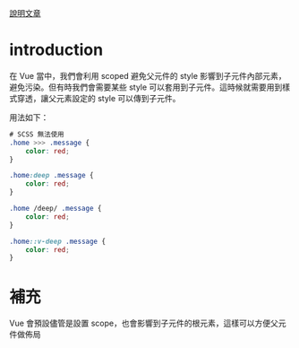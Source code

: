 [說明文章](https://ithelp.ithome.com.tw/articles/10266005)
# introduction
在 Vue 當中，我們會利用 scoped 避免父元件的 style 影響到子元件內部元素，避免污染。但有時我們會需要某些 style 可以套用到子元件。這時候就需要用到樣式穿透，讓父元素設定的 style 可以傳到子元件。

用法如下：

```css
# SCSS 無法使用
.home >>> .message {
    color: red;
}
```

```css
.home:deep .message {
    color: red;
}
```

```css
.home /deep/ .message {
    color: red;
}
```

```css
.home::v-deep .message {
    color: red;
}
```

# 補充
Vue 會預設儘管是設置 scope，也會影響到子元件的根元素，這樣可以方便父元件做佈局